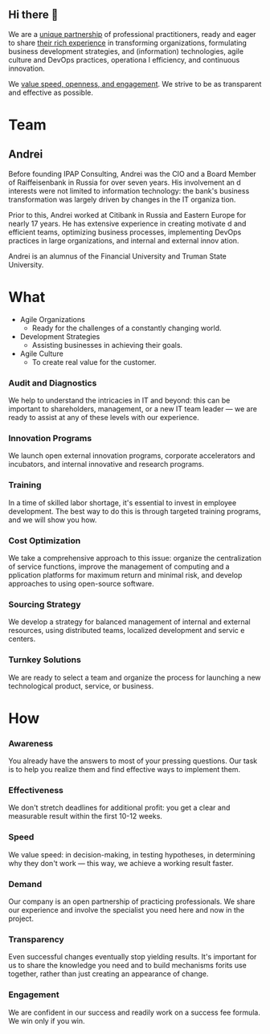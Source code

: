 ## Hi there 👋

We are a [unique partnership](/#team) of professional practitioners, ready and eager to share [their rich experience](/#what) in transforming
 organizations, formulating business development strategies, and (information) technologies, agile culture and DevOps practices, operationa
l efficiency, and continuous innovation.

We [value speed, openness, and engagement](/#how). We strive to be as transparent and effective as possible.

# Team

## Andrei

Before founding IPAP Consulting, Andrei was the CIO and a Board Member of Raiffeisenbank in Russia for over seven years. His involvement an
d interests were not limited to information technology: the bank's business transformation was largely driven by changes in the IT organiza
tion.

Prior to this, Andrei worked at Citibank in Russia and Eastern Europe for nearly 17 years. He has extensive experience in creating motivate
d and efficient teams, optimizing business processes, implementing DevOps practices in large organizations, and internal and external innov
ation.

Andrei is an alumnus of the Financial University and Truman State University.

<!--
## Roman

Over 25 years of successful experience in managing large projects for developing strategies, building comprehensive IT infrastructures, and
 implementing information systems for leading companies and state enterprises in Russia and Europe.

Roman specializes in projects involving the transformation of IT department organizational structures, cost optimization, and management of
 external contractors.

Roman graduated from the Russian University of Transport (MIIT) and holds an MBA degree from Oxford University.

## Sergei

An expert in organizational design and corporate transformations.

He started his career as a support engineer and rose to become an IT head in a major Russian bank (top-30). He believes that the recipe for
 success in major transformations is a combination of best practices in human resource management, organizational design, and IT management
 approaches.

Sergei is a graduate of the Pacific State University of Economics.
-->

# What

- Agile Organizations
  - Ready for the challenges of a constantly changing world.
- Development Strategies
  - Assisting businesses in achieving their goals.
- Agile Culture
  - To create real value for the customer.

### Audit and Diagnostics

We help to understand the intricacies in IT and beyond: this can be important to shareholders, management, or a new IT team leader — we are
 ready to assist at any of these levels with our experience.

### Innovation Programs

We launch open external innovation programs, corporate accelerators and incubators, and internal innovative and research programs.

### Training

In a time of skilled labor shortage, it's essential to invest in employee development. The best way to do this is through targeted training
 programs, and we will show you how.

### Cost Optimization

We take a comprehensive approach to this issue: organize the centralization of service functions, improve the management of computing and a
pplication platforms for maximum return and minimal risk, and develop approaches to using open-source software.

### Sourcing Strategy

We develop a strategy for balanced management of internal and external resources, using distributed teams, localized development and servic
e centers.

### Turnkey Solutions

We are ready to select a team and organize the process for launching a new technological product, service, or business.

# How

<div>
  <div>
  <h3>Awareness</h3>
  <p>You already have the answers to most of your pressing questions. Our task is to help you realize them and find effective ways to implement them.    
  </div>
  <div>
    <h3>Effectiveness</h3>
    We don't stretch deadlines for additional profit: you get a clear and measurable result within the first 10-12 weeks.
  </div>
  <div>
  <h3>Speed</h3>
    We value speed: in decision-making, in testing hypotheses, in determining why they don't work — this way, we achieve a working result faster.
  </div>
  <div>
  <h3>Demand</h3>
    Our company is an open partnership of practicing professionals. We share our experience and involve the specialist you need here and now in the project.
  </div>
  <div>
  <h3>Transparency</h3>
  Even successful changes eventually stop yielding results. It's important for us to share the knowledge you need and to build mechanisms forits use together, rather than just creating an appearance of change.
  </div>
  <div>
    <h3>Engagement</h3>
    We are confident in our success and readily work on a success fee formula. We win only if you win.
  </div>
</div>

<!--

**Here are some ideas to get you started:**

🙋‍♀️ A short introduction - what is your organization all about?
🌈 Contribution guidelines - how can the community get involved?
👩‍💻 Useful resources - where can the community find your docs? Is there anything else the community should know?
🍿 Fun facts - what does your team eat for breakfast?
🧙 Remember, you can do mighty things with the power of [Markdown](https://docs.github.com/github/writing-on-github/getting-started-with-writing-and-formatting-on-github/basic-writing-and-formatting-syntax)
-->
